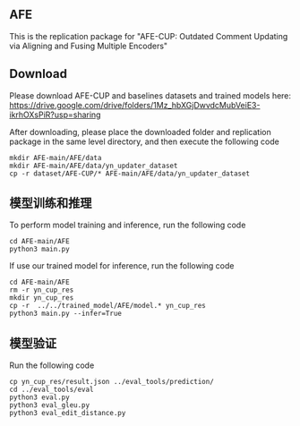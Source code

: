## AFE

This is the replication package for "AFE-CUP: Outdated Comment Updating via Aligning and Fusing Multiple Encoders"

## Download

Please download AFE-CUP and baselines datasets and trained models here: https://drive.google.com/drive/folders/1Mz_hbXGjDwvdcMubVeiE3-ikrhOXsPiR?usp=sharing


After downloading, please place the downloaded folder and replication package in the same level directory, and then execute the following code

```
mkdir AFE-main/AFE/data
mkdir AFE-main/AFE/data/yn_updater_dataset
cp -r dataset/AFE-CUP/* AFE-main/AFE/data/yn_updater_dataset
```

## 模型训练和推理

To perform model training and inference, run the following code

```
cd AFE-main/AFE
python3 main.py
```

If use our trained model for inference, run the following code

```
cd AFE-main/AFE
rm -r yn_cup_res
mkdir yn_cup_res
cp -r  ../../trained_model/AFE/model.* yn_cup_res
python3 main.py --infer=True
```

## 模型验证

Run the following code

```
cp yn_cup_res/result.json ../eval_tools/prediction/
cd ../eval_tools/eval
python3 eval.py
python3 eval_gleu.py
python3 eval_edit_distance.py
```

